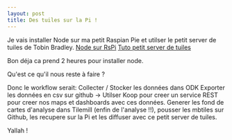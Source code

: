 ```yaml
---
layout: post
title: Des tuiles sur la Pi !
---
```


Je vais installer Node sur ma petit Raspian Pie et utilser le petit server de tuiles de Tobin Bradley.
[Node sur RsPi](http://elinux.org/Node.js_on_Ri)
[Tuto petit server de tuiles](https://www.youtube.com/watch?v=CwAQSKsSQhI)

Bon déja ca prend 2 heures pour installer node.

Qu'est ce qu'il nous reste à faire ?

Donc le workflow serait:
Collecter / Stocker les données dans ODK
Exporter les données en csv sur github -> Utilser Koop pour creer un service REST pour creer nos maps et dashboards avec ces données.
Generer les fond de cartes d'analyse dans Tilemill (enfin de l'analyse !!), pousser les mbtiles sur Github, les recupere sur la Pi et les diffuser avec ce petit server de tuiles.

Yallah !
